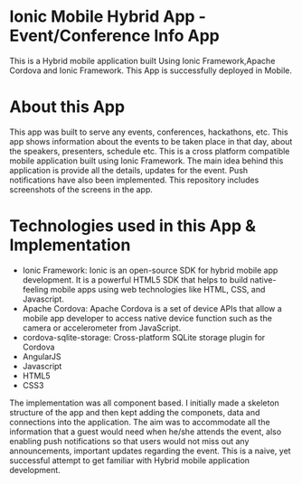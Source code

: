 # Ionic Mobile Hybrid App - Event/Conference Info App
This is a Hybrid mobile application built Using Ionic Framework,Apache Cordova and Ionic Framework.
This App is successfully deployed in Mobile.

# About this App
This app was built to serve any events, conferences, hackathons, etc.
This app shows information about the events to be taken place in that day, about the speakers, presenters, schedule etc.
This is a cross platform compatible mobile application built using Ionic Framework.
The main idea behind this application is provide all the details, updates for the event. Push notifications have also been implemented. This repository includes screenshots of the screens in the app.

# Technologies used in this App & Implementation

- Ionic Framework: Ionic is an open-source SDK for hybrid mobile app development. It is a powerful HTML5 SDK that helps to build native-feeling mobile apps using web technologies like HTML, CSS, and Javascript.
- Apache Cordova: Apache Cordova is a set of device APIs that allow a mobile app developer to access native device function such as the camera or accelerometer from JavaScript.
- cordova-sqlite-storage: Cross-platform SQLite storage plugin for Cordova
- AngularJS
- Javascript
- HTML5
- CSS3

The implementation was all component based. I initially made a skeleton structure of the app and then kept adding the componets, data and connections into the application. The aim was to accommodate all the information that a guest would need when he/she attends the event, also enabling push notifications so that users would not miss out any announcements, important updates regarding the event. This is a naive, yet successful attempt to get familiar with Hybrid mobile application development.


